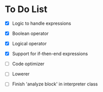 # To Do List

- [x] Logic to handle expressions
- [x] Boolean operator
- [x] Logical operator
- [x] Support for if-then-end expressions
- [ ] Code optimizer
- [ ] Lowerer

- [ ] Finish 'analyze block' in interpreter class
